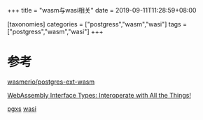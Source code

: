 +++
title = "wasm与wasi相关"
date =  2019-09-11T11:28:59+08:00

[taxonomies]
categories = ["postgress","wasm","wasi"]
tags = ["postgress","wasm","wasi"]
+++



# 参考
[wasmerio/postgres-ext-wasm](https://github.com/wasmerio/postgres-ext-wasm.git)

[WebAssembly Interface Types: Interoperate with All the Things!](https://hacks.mozilla.org/2019/08/webassembly-interface-types/)

[pgxs](https://www.postgresql.org/docs/current/extend-pgxs.html)
[wasi](https://hacks.mozilla.org/2019/03/standardizing-wasi-a-webassembly-system-interface/)

